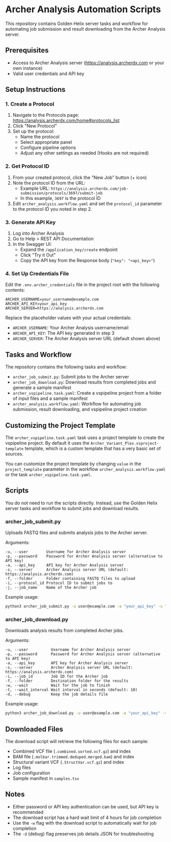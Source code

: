 # Archer Analysis Automation Scripts

This repository contains Golden Helix server tasks and workflow for automating job submission and result downloading from the Archer Analysis server.

## Prerequisites

- Access to Archer Analysis server (https://analysis.archerdx.com or your own instance)
- Valid user credentials and API key

## Setup Instructions

### 1. Create a Protocol

1. Navigate to the Protocols page: https://analysis.archerdx.com/home#protocols_list
2. Click "New Protocol"
3. Set up the protocol:
   - Name the protocol
   - Select appropriate panel
   - Configure pipeline options
   - Adjust any other settings as needed (Hooks are not required)

### 2. Get Protocol ID

1. From your created protocol, click the "New Job" button (+ icon)
2. Note the protocol ID from the URL:
   - Example URL: `https://analysis.archerdx.com/job-submission/protocols/3697/submit-job`
   - In this example, `3697` is the protocol ID
3. Edit `archer_analysis.workflow.yaml` and set the `protocol_id` parameter to the protocol ID you noted in step 2.

### 3. Generate API Key

1. Log into Archer Analysis
2. Go to Help > REST API Documentation
3. In the Swagger UI:
   - Expand the `/application_key/create` endpoint
   - Click "Try it Out"
   - Copy the API key from the Response body (`"key": "<api_key>"`)

### 4. Set Up Credentials File

Edit the `.env.archer_credentials` file in the project root with the following contents:
```
ARCHER_USERNAME=your_username@example.com
ARCHER_API_KEY=your_api_key
ARCHER_SERVER=https://analysis.archerdx.com
```

Replace the placeholder values with your actual credentials:
- `ARCHER_USERNAME`: Your Archer Analysis username/email
- `ARCHER_API_KEY`: The API key generated in step 3
- `ARCHER_SERVER`: The Archer Analysis server URL (default shown above)

## Tasks and Workflow

The repository contains the following tasks and workflow:

- `archer_job_submit.py`: Submit jobs to the Archer server
- `archer_job_download.py`: Download results from completed jobs and generate a sample manifest
- `archer_vspipeline.task.yaml`: Create a vspipeline project from a folder of input files and a sample manifest
- `archer_analysis.workflow.yaml`: Workflow for automating job submission, result downloading, and vspipeline project creation

## Customizing the Project Template

The `archer_vspipeline.task.yaml` task uses a project template to create the vspipeline project. By default it uses the `Archer_Variant_Plex.vsproject-template` template, which is a custom template that has a very basic set of sources.

You can customize the project template by changing `value` in the `project_template` parameter in the workflow `archer_analysis.workflow.yaml` or the task `archer_vspipeline.task.yaml`.

## Scripts

You do not need to run the scripts directly. Instead, use the Golden Helix server tasks and workflow to submit jobs and download results.

### archer_job_submit.py

Uploads FASTQ files and submits analysis jobs to the Archer server.

Arguments:
```
-u, --user        Username for Archer Analysis server
-p, --password    Password for Archer Analysis server (alternative to API key)
-a, --api_key     API key for Archer Analysis server
-s, --server      Archer Analysis server URL (default: https://analysis.archerdx.com)
-f, --folder      Folder containing FASTQ files to upload
-i, --protocol_id Protocol ID to submit jobs to
-j, --job_name    Name of the Archer job
```

Example usage:
```bash
python3 archer_job_submit.py -u user@example.com -a "your_api_key" -s "https://analysis.archerdx.com" -f fastq_folder --protocol_id 3697 -j "Test Run"
```

### archer_job_download.py

Downloads analysis results from completed Archer jobs.

Arguments:
```
-u, --user          Username for Archer Analysis server
-p, --password      Password for Archer Analysis server (alternative to API key)
-a, --api_key       API key for Archer Analysis server
-s, --server        Archer Analysis server URL (default: https://analysis.archerdx.com)
-i, --job_id        Job ID for the Archer job
-f, --folder        Destination folder for the results
-w, --wait          Wait for the job to finish
-t, --wait_interval Wait interval in seconds (default: 10)
-d, --debug         Keep the job details file
```

Example usage:
```bash
python3 archer_job_download.py -u user@example.com -a "your_api_key" -s "https://analysis.archerdx.com" -f results_folder --job_id 8959 -w -d
```

## Downloaded Files

The download script will retrieve the following files for each sample:
- Combined VCF file (`.combined.sorted.vcf.gz`) and index
- BAM file (`.molbar.trimmed.deduped.merged.bam`) and index
- Structural variant VCF (`.StructVar.vcf.gz`) and index
- Log files
- Job configuration
- Sample manifest in `samples.tsv`

## Notes

- Either password or API key authentication can be used, but API key is recommended
- The download script has a hard wait limit of 4 hours for job completion
- Use the `-w` flag with the download script to automatically wait for job completion
- The `-d` (debug) flag preserves job details JSON for troubleshooting
